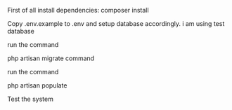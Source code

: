 First of all install dependencies:
composer install


Copy .env.example to .env and setup database accordingly. i am using test database


run the command 

php artisan migrate command



run the command 


php artisan populate


Test the system 

